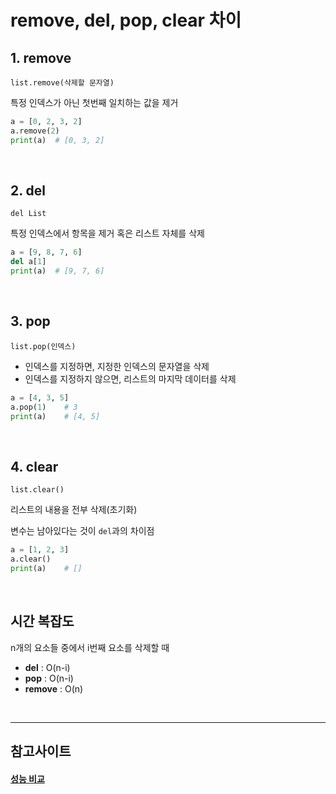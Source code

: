 # remove, del, pop, clear 차이

## 1. remove
```list.remove(삭제할 문자열)```

특정 인덱스가 아닌 첫번째 일치하는 값을 제거

```python
a = [0, 2, 3, 2]
a.remove(2)
print(a)  # [0, 3, 2]
```

<br>

## 2. del
```del List```

특정 인덱스에서 항목을 제거 혹은 리스트 자체를 삭제


```python
a = [9, 8, 7, 6]
del a[1]
print(a)  # [9, 7, 6]
```

<br>

## 3. pop
```list.pop(인덱스)```

- 인덱스를 지정하면, 지정한 인덱스의 문자열을 삭제
- 인덱스를 지정하지 않으면, 리스트의 마지막 데이터를 삭제

```python
a = [4, 3, 5]
a.pop(1)    # 3
print(a)    # [4, 5]
```

<br>

## 4. clear
```list.clear()```

리스트의 내용을 전부 삭제(초기화)

변수는 남아있다는 것이  ```del```과의 차이점

```python
a = [1, 2, 3]
a.clear()
print(a)    # []
```

<br>

## 시간 복잡도
n개의 요소들 중에서 i번째 요소를 삭제할 때
- **del** : O(n-i)
- **pop** : O(n-i)
- **remove** : O(n)


<br>

---

## 참고사이트

#### [성능 비교](https://brownbears.tistory.com/452)